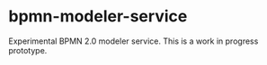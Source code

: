 # bpmn-modeler-service
Experimental BPMN 2.0 modeler service. This is a work in progress prototype.
